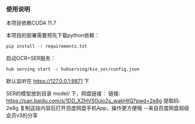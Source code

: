 ### 使用说明

本项目依赖CUDA 11.7

本项目的部署需要预先下载python依赖：
```bash
pip install -r requirements.txt
```

启动OCR+SER服务：
```bash
hub serving start -c hubserving/kie_ser/config.json
```
默认监听在 https://127.0.0.1:8871 下

SER的模型放到目录 model/ 下，网盘链接：
链接: https://pan.baidu.com/s/1DD_XZHVS0ulo2s_wakHllQ?pwd=2e8g 提取码: 2e8g 复制这段内容后打开百度网盘手机App，操作更方便哦 
--来自百度网盘超级会员v3的分享